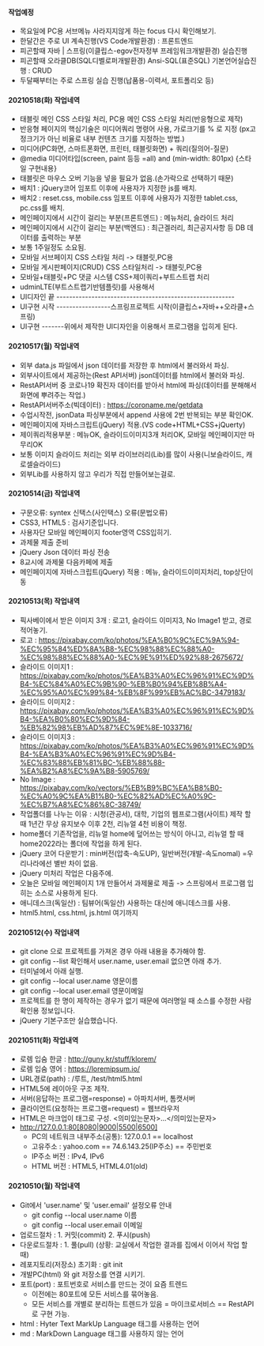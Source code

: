 #### 작업예정
- 목요일에 PC용 서브메뉴 사라지지않게 하는 focus 다시 확인해보기.
- 한달간은 주로 UI 계속진행(VS Code개발환경) : 프론트엔드
- 피곤할때 자바 | 스프링(이클립스-egov전자정부 프레임워크개발환경) 실습진행
- 피곤할때 오라클DB(SQL디벨로퍼개발환경) Ansi-SQL(표준SQL) 기본언어실습진행 : CRUD
- 두달째부터는 주로 스프링 실습 진행(납품용-이력서, 포트폴리오 등)

#### 20210518(화) 작업네역
- 태블릿 메인 CSS 스타일 처리, PC용 메인 CSS 스타일 처리(반응형으로 제작)
- 반응형 페이지의 핵심기술은 미디어쿼리 명령어 사용, 가로크기를 % 로 지정 (px고정크기가 아닌 비율로 내부 컨텐츠 크기를 지정하는 방법.)
- 미디어(PC화면, 스마트폰화면, 프린터, 태블릿화면) + 쿼리(질의어-질문)
- @media 미디어타입(screen, paint 등등 =all) and (min-width: 801px) {스타일 구현내용}
- 태블릿은 마우스 오버 기능을 넣을 필요가 없음.(손가락으로 선택하기 때문)
- 배치1 : jQuery코어 임포트 이후에 사용자가 지정한 js를 배치.
- 배치2 : reset.css, mobile.css 임포트 이후에 사용자가 지정한 tablet.css, pc.css를 배치.
- 메인페이지에서 시간이 걸리는 부분(프론트엔드) : 메뉴처리, 슬라이드 처리
- 메인페이지에서 시간이 걸리는 부분(백엔드) : 최근겔러리, 최근공지사항 등 DB 데이터를 출력하는 부분
- 보통 1주일정도 소요됨.
- 모바일 서브페이지 CSS 스타일 처리 -> 태블릿,PC용
- 모바일 게시판페이지(CRUD) CSS 스타일처리 -> 태블릿,PC용
- 모바일+태블릿+PC 댓글 시스템 CSS+제이쿼리+부트스트랩 처리
- udminLTE(부트스트랩기반템플릿)를 사용해서 
- UI디자인 끝  --------------------------------------------------------
- UI구현 시작  -----------------스프링프로젝트 시작(이클립스+자바++오라클+스프링)
- UI구현  -------위에서 제작한 UI디자인을 이용해서 프로그램을 입히게 된다.


#### 20210517(월) 작업내역
- 외부 data.js 파일에서 json 데이터를 저장한 후 html에서 불러와서 파싱.
- 외부사이트에서 제공하는(Rest API서버) json데이터를 html에서 불러와 파싱.
- RestAPI서버 중 코로나19 확진자 데이터를 받아서 html에 파싱(데이터를 분해해서 화면에 뿌려주는 작업.)
- RestAPI서버주소(빅데이터) : https://coroname.me/getdata
- 수업시작전, jsonData 파싱부분에서 append 사용에 2번 반복되는 부분 확인OK.
- 메인페이지에 자바스크립트(jQuery) 적용.(VS code+HTML+CSS+jQuerty)
- 제이쿼리적용부분 : 메뉴OK, 슬라이드이미지3개 처리OK, 모바일 메인페이지만 마무리OK
- 보통 이미지 슬라이드 처리는 외부 라이브러리(Lib)를 많이 사용(니보슬라이드, 캐로셀슬라이드)
- 외부Lib를 사용하지 않고 우리가 직접 만들어보는걸로.

#### 20210514(금) 작업내역
- 구문오류: syntex 신택스(사인택스) 오류(문법오류)
- CSS3, HTML5 : 검사기준입니다.
- 사용자단 모바일 메인페이지 footer영역 CSS입히기.
- 과제물 제출 준비
- jQuery Json 데이터 파싱 전송
- 8교시에 과제물 다음카페에 제출
- 메인페이지에 자바스크립트(jQuery) 적용 : 메뉴, 슬라이드이미지처리, top상단이동

#### 20210513(목) 작업내역
- 픽사베이에서 받은 이미지 3개 : 로고1, 슬라이드 이미지3, No Image1 받고, 경로 적어놓기.
- 로고 : https://pixabay.com/ko/photos/%EA%B0%9C%EC%9A%94-%EC%95%84%ED%8A%B8-%EC%98%88%EC%88%A0-%EC%98%88%EC%88%A0-%EC%9E%91%ED%92%88-2675672/
- 슬라이드 이미지1 : https://pixabay.com/ko/photos/%EA%B3%A0%EC%96%91%EC%9D%B4-%EC%84%A0%EC%9B%90-%EB%B0%94%EB%8B%A4-%EC%95%A0%EC%99%84-%EB%8F%99%EB%AC%BC-3479183/
- 슬라이드 이미지2 : https://pixabay.com/ko/photos/%EA%B3%A0%EC%96%91%EC%9D%B4-%EA%B0%80%EC%9D%84-%EB%82%98%EB%AD%87%EC%9E%8E-1033716/
- 슬라이드 이미지3 : https://pixabay.com/ko/photos/%EA%B3%A0%EC%96%91%EC%9D%B4-%EA%B3%A0%EC%96%91%EC%9D%B4-%EC%83%88%EB%81%BC-%EB%88%88-%EA%B2%A8%EC%9A%B8-5905769/
- No Image : https://pixabay.com/ko/vectors/%EB%B9%BC%EA%B8%B0-%EC%A0%9C%EA%B1%B0-%EC%82%AD%EC%A0%9C-%EC%B7%A8%EC%86%8C-38749/
- 작업폴더를 나누는 이유 : 시청(관공서), 대학, 기업의 웹프로그램(사이트) 제작 할 때 1년간 무상 유지보수 이후 2천, 리뉴얼 4천 비용이 책정.
- home폴더 기존작업을, 리뉴얼 home에 덮어쓰는 방식이 아니고, 리뉴얼 할 때 home2022라는 폴더에 작업을 하게 된다.
- jQuery 코어 다운받기 : min버전(압축-속도UP), 일반버전(개발-속도nomal) =우리나라에선 별반 차이 없음.
- jQuery 미처리 작업은 다음주에.
- 오늘은 모바일 메인페이지 1개 만들어서 과제물로 제출 -> 스프링에서 프로그램 입히는 소스로 사용하게 된다.
- 애니데스크(독일산) : 팀뷰어(독일산) 사용하는 대신에 애니데스크를 사용.
- html5.html, css.html, js.html 여기까지

#### 20210512(수) 작업내역
- git clone 으로 프로젝트를 가져온 경우 아래 내용을 추가해야 함.
- git config --list 확인해서 user.name, user.email 없으면 아래 추가.
- 터미널에서 아래 실행.
- git config --local user.name 영문이름
- git config --local user.email 영문이메일
- 프로젝트를 한 명이 제작하는 경우가 없기 때문에 여러명일 때 소스를 수정한 사람 확인용 정보입니다.
- jQuery 기본구조만 실습했습니다.

#### 20210511(화) 작업내역
- 로렘 입숨 한글 : http://guny.kr/stuff/klorem/
- 로렘 입숨 영어 : https://loremipsum.io/
- URL경로(path) : /루트, /test/html5.html
- HTML5에 레이아웃 구조 제작.
- 서버(응답하는 프로그램=response) = 아파치서버, 톰캣서버
- 클라이언트(요청하는 프로그램=request) = 웹브라우저
- HTML은 마크업이 태그로 구성. <의미있는문자>...</의미있는문자>
- http://127.0.0.1:80[8080|9000|5500|6500]
    - PC의 네트워크 내부주소(공통): 127.0.0.1 == localhost
    - 고유주소 : yahoo.com == 74.6.143.25(IP주소) == 주민번호
    - IP주소 버전 : IPv4, IPv6
    - HTML 버전 : HTML5, HTML4.01(old)

#### 20210510(월) 작업내역
- Git에서 'user.name' 및 'user.email' 설정오류 안내
    - git config --local user.name 이름
    - git config --local user.email 이메일
- 업로드절차 : 1. 커밋(commit) 2. 푸시(push)
- 다운로드절차 : 1. 풀(pull) (상황: 교실에서 작업한 결과를 집에서 이어서 작업 할 때)
- 레포지토리(저장소) 초기화 : git init
- 개발PC(html) 와 git 저장소를 연결 시키기.
- 포트(port) : 포트번호로 서비스를 만드는 것이 요즘 트렌드
    - 이전에는 80포트에 모든 서비스를 묶어놓음.
    - 모든 서비스를 개별로 분리하는 트렌드가 있음 = 마이크로서비스 == RestAPI로 구현 가능.
- html : Hyter Text MarkUp Language 태그를 사용하는 언어
- md :  MarkDown Language 태그를 사용하지 않는 언어
